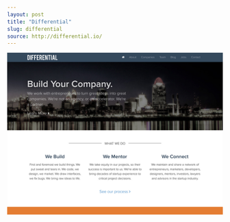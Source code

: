 ```yaml
---
layout: post
title: "Differential"
slug: differential
source: http://differential.io/
---
```


<img src="/screenshots/differential.jpg">
